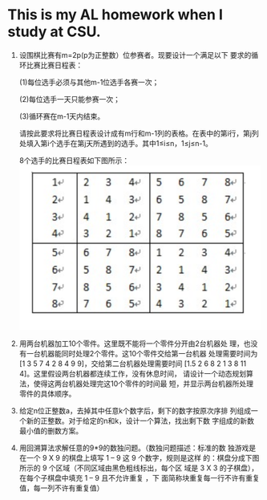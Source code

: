 # This is my AL homework when I study at CSU.
1. 设围棋⽐赛有m=2p(p为正整数）位参赛者。现要设计⼀个满⾜以下
   要求的循环⽐赛⽐赛⽇程表：

   (1)每位选⼿必须与其他m-1位选⼿各赛⼀次；

   (2)每位选⼿⼀天只能参赛⼀次；

   (3)循环赛在m-1天内结束。

   请按此要求将⽐赛⽇程表设计成有m⾏和m-1列的表格。在表中的第i⾏，第j列处填⼊第i个选⼿在第j天所遇到的选⼿。其中1≤i≤n，1≤j≤n-1。

   8个选⼿的⽐赛⽇程表如下图所示：![img.png](img.png)


2. ⽤两台机器加⼯10个零件。这⾥既不能将⼀个零件分开由2台机器处
   理，也没有⼀台机器能同时处理2个零件。这10个零件交给第⼀台机器
   处理需要时间为[1 3 5 7 4 2 8 4 9 9]，交给第⼆台机器处理需要时间
   [1.5 2 6 8 2 1 3 8 11 4]。这⾥假设两台机器都连续⼯作，没有休息时间，
   请设计⼀个动态规划算法，使得这两台机器处理完这10个零件的时间最
   短，并显示两台机器所处理零件的具体顺序。


3. 给定n位正整数a，去掉其中任意k个数字后，剩下的数字按原次序排
   列组成⼀个新的正整数。对于给定的n和k，设计⼀个算法，找出剩下数
   字组成的新数最⼩值的删数⽅案。


4. ⽤回溯算法求解任意的9*9的数独问题。（数独问题描述：标准的数
   独游戏是在⼀个 9 X 9 的棋盘上填写 1 – 9 这 9 个数字，规则是这样
   的：棋盘分成下图所示的 9 个区域（不同区域由⿊⾊粗线标出，每个区
   域是 3 X 3 的⼦棋盘），在每个⼦棋盘中填充 1 – 9 且不允许重复 ，下
   ⾯简称块重复每⼀⾏不许有重复值，每⼀列不许有重复值）